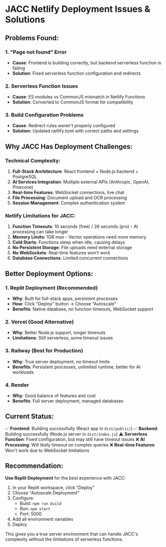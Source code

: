 # JACC Netlify Deployment Issues & Solutions

## Problems Found:

### 1. **"Page not found" Error**
- **Cause**: Frontend is building correctly, but backend serverless function is failing
- **Solution**: Fixed serverless function configuration and redirects

### 2. **Serverless Function Issues**
- **Cause**: ES modules vs CommonJS mismatch in Netlify Functions
- **Solution**: Converted to CommonJS format for compatibility

### 3. **Build Configuration Problems**  
- **Cause**: Redirect rules weren't properly configured
- **Solution**: Updated netlify.toml with correct paths and settings

## Why JACC Has Deployment Challenges:

### **Technical Complexity:**
1. **Full-Stack Architecture**: React frontend + Node.js backend + PostgreSQL
2. **AI Services Integration**: Multiple external APIs (Anthropic, OpenAI, Pinecone)
3. **Real-time Features**: WebSocket connections, live chat
4. **File Processing**: Document upload and OCR processing
5. **Session Management**: Complex authentication system

### **Netlify Limitations for JACC:**
1. **Function Timeouts**: 10 seconds (free) / 26 seconds (pro) - AI processing can take longer
2. **Memory Limits**: 1GB max - Vector operations need more memory
3. **Cold Starts**: Functions sleep when idle, causing delays
4. **No Persistent Storage**: File uploads need external storage
5. **No WebSockets**: Real-time features won't work
6. **Database Connections**: Limited concurrent connections

## Better Deployment Options:

### **1. Replit Deployment (Recommended)**
- **Why**: Built for full-stack apps, persistent processes
- **How**: Click "Deploy" button → Choose "Autoscale" 
- **Benefits**: Native database, no function timeouts, WebSocket support

### **2. Vercel (Good Alternative)**
- **Why**: Better Node.js support, longer timeouts
- **Limitations**: Still serverless, some timeout issues

### **3. Railway (Best for Production)**
- **Why**: True server deployment, no timeout limits
- **Benefits**: Persistent processes, unlimited runtime, better for AI workloads

### **4. Render**
- **Why**: Good balance of features and cost
- **Benefits**: Full server deployment, managed databases

## Current Status:

✅ **Frontend**: Building successfully (React app in `dist/public/`)
✅ **Backend**: Building successfully (Node.js server in `dist/index.js`)
⚠️ **Serverless Function**: Fixed configuration, but may still have timeout issues
❌ **AI Processing**: Will likely timeout on complex queries
❌ **Real-time Features**: Won't work due to WebSocket limitations

## Recommendation:

**Use Replit Deployment** for the best experience with JACC:

1. In your Replit workspace, click "Deploy"
2. Choose "Autoscale Deployment"
3. Configure:
   - Build: `npm run build`
   - Run: `npm start`
   - Port: 5000
4. Add all environment variables
5. Deploy

This gives you a true server environment that can handle JACC's complexity without the limitations of serverless functions.